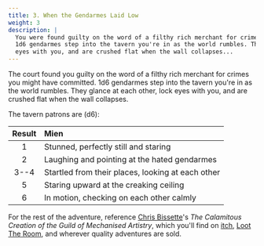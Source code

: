 ```yaml
---
title: 3. When the Gendarmes Laid Low
weight: 3
description: |
  You were found guilty on the word of a filthy rich merchant for crimes you might have committed.
  1d6 gendarmes step into the tavern you're in as the world rumbles. They glance at each other, lock
  eyes with you, and are crushed flat when the wall collapses...
---
```


The court found you guilty on the word of a filthy rich merchant for crimes you might have
committed. 1d6 gendarmes step into the tavern you're in as the world rumbles. They glance at each
other, lock eyes with you, and are crushed flat when the wall collapses.

The tavern patrons are (d6):

| Result | Mien                                              |
| :----: | :------------------------------------------------ |
|   1    | Stunned, perfectly still and staring              |
|   2    | Laughing and pointing at the hated gendarmes      |
|  3--4  | Startled from their places, looking at each other |
|   5    | Staring upward at the creaking ceiling            |
|   6    | In motion, checking on each other calmly          |

For the rest of the adventure, reference [Chris Bissette][wgdll-01]'s _The Calamitous Creation of
the Guild of Mechanised Artistry_, which you'll find on [itch][wgdll-02],
[Loot The Room][wgdll-03], and wherever quality adventures are sold.

<!-- Reference Links -->

[wgdll-01]: https://twitter.com/pangalactic
[wgdll-02]: https://loottheroom.itch.io/mech-art
[wgdll-03]: https://loottheroom.uk/product/the-calamitous-creation-of-the-guild-of-mechanical-artistry
